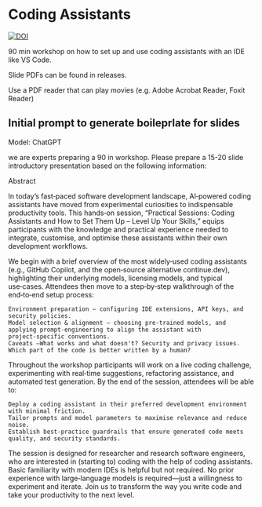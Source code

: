 # Coding Assistants

[![DOI](https://zenodo.org/badge/1051646682.svg)](https://doi.org/10.5281/zenodo.17077276)

90 min workshop on how to set up and use coding assistants with an IDE like VS Code.

Slide PDFs can be found in releases.

Use a PDF reader that can play movies (e.g. Adobe Acrobat Reader, Foxit Reader)

## Initial prompt to generate boileprlate for slides

Model: ChatGPT

we are experts preparing a 90 in workshop. Please prepare a 15-20 slide introductory presentation based on the following information:

Abstract

In today’s fast‑paced software development landscape, AI‑powered coding assistants have moved from experimental curiosities to indispensable productivity tools. This hands‑on session, “Practical Sessions: Coding Assistants and How to Set Them Up – Level Up Your Skills,” equips participants with the knowledge and practical experience needed to integrate, customise, and optimise these assistants within their own development workflows.

We begin with a brief overview of the most widely‑used coding assistants (e.g., GitHub Copilot, and the open‑source alternative continue.dev), highlighting their underlying models, licensing models, and typical use‑cases. Attendees then move to a step‑by‑step walkthrough of the end‑to‑end setup process:

    Environment preparation – configuring IDE extensions, API keys, and security policies.
    Model selection & alignment – choosing pre‑trained models, and applying prompt‑engineering to align the assistant with project‑specific conventions.
    Caveats –What works and what doesn't? Security and privacy issues. Which part of the code is better written by a human?

Throughout the workshop participants will work on a live coding challenge, experimenting with real‑time suggestions, refactoring assistance, and automated test generation. By the end of the session, attendees will be able to:

    Deploy a coding assistant in their preferred development environment with minimal friction.
    Tailor prompts and model parameters to maximise relevance and reduce noise.
    Establish best‑practice guardrails that ensure generated code meets quality, and security standards.

The session is designed for researcher and research software engineers, who are interested in (starting to) coding with the help of coding assistants. Basic familiarity with modern IDEs is helpful but not required. No prior experience with large‑language models is required—just a willingness to experiment and iterate. Join us to transform the way you write code and take your productivity to the next level.
